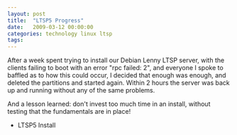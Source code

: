 ```yaml
---
layout: post
title:  "LTSP5 Progress"
date:   2009-03-12 00:00:00
categories: technology linux ltsp
tags: 
---
```


After a week spent trying to install our Debian Lenny LTSP server, with the clients failing to boot with an error "rpc failed: 2", and everyone I spoke to baffled as to how this could occur, I decided that enough was enough, and deleted the partitions and started again.  Within 2 hours the server was back up and running without any of the same problems.

<!--more-->

And a lesson learned: don't invest too much time in an install, without testing that the fundamentals are in place!

   * LTSP5 Install

